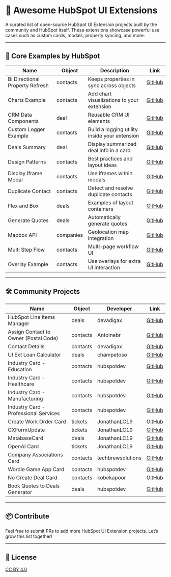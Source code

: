 # 🌟 Awesome HubSpot UI Extensions

A curated list of open-source HubSpot UI Extension projects built by the community and HubSpot itself. These extensions showcase powerful use cases such as custom cards, modals, property syncing, and more.

---

## 🧩 Core Examples by HubSpot

| Name | Object | Description | Link |
|------|--------|-------------|------|
| Bi Directional Property Refresh | contacts | Keeps properties in sync across objects | [GitHub](https://github.com/HubSpot/ui-extensions-examples/tree/main/bi-directional-property-refresh) |
| Charts Example | contacts | Add chart visualizations to your extension | [GitHub](https://github.com/HubSpot/ui-extensions-examples/tree/main/charts-example) |
| CRM Data Components | deal | Reusable CRM UI elements | [GitHub](https://github.com/HubSpot/ui-extensions-examples/tree/main/crm-data-components) |
| Custom Logger Example | contacts | Build a logging utility inside your extension | [GitHub](https://github.com/HubSpot/ui-extensions-examples/tree/main/custom-logger-example) |
| Deals Summary | deal | Display summarized deal info in a card | [GitHub](https://github.com/HubSpot/ui-extensions-examples/tree/main/deals-summary) |
| Design Patterns | contacts | Best practices and layout ideas | [GitHub](https://github.com/HubSpot/ui-extensions-examples/tree/main/design-patterns) |
| Display Iframe Modal | contacts | Use iframes within modals | [GitHub](https://github.com/HubSpot/ui-extensions-examples/tree/main/display-iframe-modal) |
| Duplicate Contact | contacts | Detect and resolve duplicate contacts | [GitHub](https://github.com/HubSpot/ui-extensions-examples/tree/main/duplicate-contact) |
| Flex and Box | deals | Examples of layout containers | [GitHub](https://github.com/HubSpot/ui-extensions-examples/tree/main/flex-and-box) |
| Generate Quotes | deals | Automatically generate quotes | [GitHub](https://github.com/HubSpot/ui-extensions-examples/tree/main/generate-quotes) |
| Mapbox API | companies | Geolocation map integration | [GitHub](https://github.com/HubSpot/ui-extensions-examples/tree/main/mapbox-api) |
| Multi Step Flow | contacts | Multi-page workflow UI | [GitHub](https://github.com/HubSpot/ui-extensions-examples/tree/main/multi-step-flow) |
| Overlay Example | contacts | Use overlays for extra UI interaction | [GitHub](https://github.com/HubSpot/ui-extensions-examples/tree/main/overlay-example) |

---

## 🛠️ Community Projects

| Name | Object | Developer | Link |
|------|--------|-----------|------|
| HubSpot Line Items Manager | deals | devadigax | [GitHub](https://github.com/devadigax/Hubspot-Line-Items-Manager) |
| Assign Contact to Owner (Postal Code) | contacts | Antoinebr | [GitHub](https://github.com/Antoinebr/HubSpot-crm-extension-assign-contact-to-owner-based-on-postal-code) |
| Contact Details | contacts | devadigax | [GitHub](https://github.com/devadigax/Contact-Details) |
| UI Ext Loan Calculator | deals | champetoso | [GitHub](https://github.com/champetoso/ui-ext-loan-calculator) |
| Industry Card - Education | contacts | hubspotdev | [GitHub](https://github.com/hubspotdev/uie-industry-card-samples/tree/main/education) |
| Industry Card - Healthcare | contacts | hubspotdev | [GitHub](https://github.com/hubspotdev/uie-industry-card-samples/tree/main/healthcare) |
| Industry Card - Manufacturing | contacts | hubspotdev | [GitHub](https://github.com/hubspotdev/uie-industry-card-samples/tree/main/manufacturing) |
| Industry Card - Professional Services | contacts | hubspotdev | [GitHub](https://github.com/hubspotdev/uie-industry-card-samples/tree/main/professional_services) |
| Create Work Order Card | tickets | JonathanLC19 | [GitHub](https://github.com/JonathanLC19/hubspot_ui_extensions/tree/main/Create%20Work%20Order%20Card) |
| GXFormUpdate | tickets | JonathanLC19 | [GitHub](https://github.com/JonathanLC19/hubspot_ui_extensions/tree/main/GXFormUpdate/gxFormUpdate) |
| MetabaseCard | deals | JonathanLC19 | [GitHub](https://github.com/JonathanLC19/hubspot_ui_extensions/tree/main/Metabase/metabaseCard) |
| OpenAI Card | tickets | JonathanLC19 | [GitHub](https://github.com/JonathanLC19/hubspot_ui_extensions/tree/main/OpenAICard/openaiCard) |
| Company Associations Card | contacts | techbrewsolutions | [GitHub](https://github.com/techbrewsolutions/ui-ext-public) |
| Wordle Game App Card | contacts | hubspotdev | [GitHub](https://github.com/hubspotdev/uie-wordle) |
| No Create Deal Card | contacts | kobekapoor | [GitHub](https://github.com/kobekapoor/HS_Extension-NoCreateDealCard/tree/main) |
| Book Quotes to Deals Generator | deals | hubspotdev | [GitHub](https://github.com/hubspotdev/book-quotes-to-deals) |

---

## 📦 Contribute

Feel free to submit PRs to add more HubSpot UI Extension projects. Let’s grow this list together!

---

## 🧠 License

[CC BY 4.0](https://creativecommons.org/licenses/by/4.0/)
